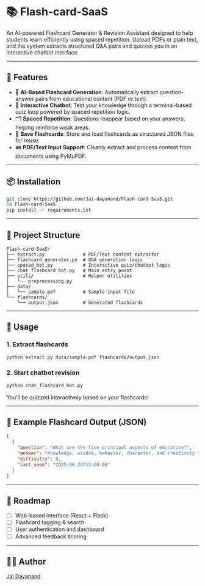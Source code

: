 # 📚 Flash-card-SaaS

An AI-powered Flashcard Generator & Revision Assistant designed to help students learn efficiently using spaced repetition. Upload PDFs or plain text, and the system extracts structured Q\&A pairs and quizzes you in an interactive chatbot interface.

---

## 🚀 Features

* 🧠 **AI-Based Flashcard Generation**: Automatically extract question-answer pairs from educational content (PDF or text).
* 💬 **Interactive Chatbot**: Test your knowledge through a terminal-based quiz loop powered by spaced repetition logic.
* 🗂️ **Spaced Repetition**: Questions reappear based on your answers, helping reinforce weak areas.
* 💾 **Save Flashcards**: Store and load flashcards as structured JSON files for reuse.
* 📾 **PDF/Text Input Support**: Cleanly extract and process content from documents using PyMuPDF.
  
---

## 📦 Installation

```bash
git clone https://github.com/Jai-dayanand/Flash-card-SaaS.git
cd Flash-card-SaaS
pip install -r requirements.txt
```

---

## 📂 Project Structure

```
Flash-card-SaaS/
├── extract.py              # PDF/Text content extractor
├── flashcard_generator.py  # Q&A generation logic
├── spaced_bot.py           # Interactive quiz/chatbot logic
├── chat_flashcard_bot.py   # Main entry point
├── utils/                  # Helper utilities
│   └── preprocessing.py
├── data/
│   └── sample.pdf          # Sample input file
└── flashcards/
    └── output.json         # Generated flashcards
```

---

## 🧪 Usage

### 1. Extract flashcards

```bash
python extract.py data/sample.pdf flashcards/output.json
```

### 2. Start chatbot revision

```bash
python chat_flashcard_bot.py
```

You’ll be quizzed interactively based on your flashcards!

---

## 🧠 Example Flashcard Output (JSON)

```json
[
  {
    "question": "What are the five principal aspects of education?",
    "answer": "Knowledge, wisdom, behavior, character, and creativity.",
    "difficulty": 0,
    "last_seen": "2025-06-24T12:00:00"
  }
]
```

---

## 📌 Roadmap

* [ ] Web-based interface (React + Flask)
* [ ] Flashcard tagging & search
* [ ] User authentication and dashboard
* [ ] Advanced feedback scoring

---

## 🧑‍💻 Author

[Jai Dayanand](https://github.com/Jai-dayanand)

